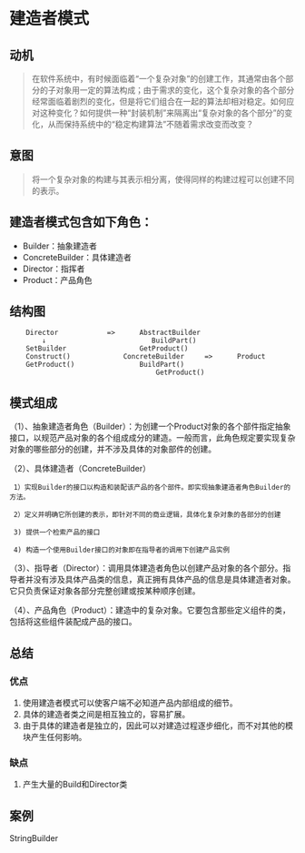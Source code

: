 ﻿# 建造者模式
## 动机
> 在软件系统中，有时候面临着“一个复杂对象”的创建工作，其通常由各个部分的子对象用一定的算法构成；由于需求的变化，这个复杂对象的各个部分经常面临着剧烈的变化，但是将它们组合在一起的算法却相对稳定。如何应对这种变化？如何提供一种“封装机制”来隔离出“复杂对象的各个部分”的变化，从而保持系统中的“稳定构建算法”不随着需求改变而改变？

## 意图
>  将一个复杂对象的构建与其表示相分离，使得同样的构建过程可以创建不同的表示。 

## 建造者模式包含如下角色：
- Builder：抽象建造者
- ConcreteBuilder：具体建造者
- Director：指挥者
- Product：产品角色

## 结构图
```
	Director			=>		AbstractBuilder 
		↓						   BuildPart()
	SetBuilder					GetProduct() 
	Construct()				ConcreteBuilder		=>		Product 
	GetProduct()				BuildPart()
									GetProduct()
```
## 模式组成

  （1）、抽象建造者角色（Builder）：为创建一个Product对象的各个部件指定抽象接口，以规范产品对象的各个组成成分的建造。一般而言，此角色规定要实现复杂对象的哪些部分的创建，并不涉及具体的对象部件的创建。

  （2）、具体建造者（ConcreteBuilder）

     1）实现Builder的接口以构造和装配该产品的各个部件。即实现抽象建造者角色Builder的方法。

     2）定义并明确它所创建的表示，即针对不同的商业逻辑，具体化复杂对象的各部分的创建

     3) 提供一个检索产品的接口

     4) 构造一个使用Builder接口的对象即在指导者的调用下创建产品实例

  （3）、指导者（Director）：调用具体建造者角色以创建产品对象的各个部分。指导者并没有涉及具体产品类的信息，真正拥有具体产品的信息是具体建造者对象。它只负责保证对象各部分完整创建或按某种顺序创建。

  （4）、产品角色（Product）：建造中的复杂对象。它要包含那些定义组件的类，包括将这些组件装配成产品的接口。

 ## 总结
### 优点
1. 使用建造者模式可以使客户端不必知道产品内部组成的细节。
2. 具体的建造者类之间是相互独立的，容易扩展。
3. 由于具体的建造者是独立的，因此可以对建造过程逐步细化，而不对其他的模块产生任何影响。

### 缺点
1. 产生大量的Build和Director类

## 案例
StringBuilder